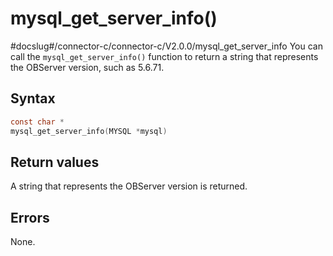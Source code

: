 mysql_get_server_info()
============================================
#docslug#/connector-c/connector-c/V2.0.0/mysql_get_server_info
You can call the `mysql_get_server_info()` function to return a string that represents the OBServer version, such as 5.6.71.

Syntax
---------------------------

```c
const char *
mysql_get_server_info(MYSQL *mysql)
```



Return values
----------------------------------

A string that represents the OBServer version is returned.

Errors
---------------------------

None.
